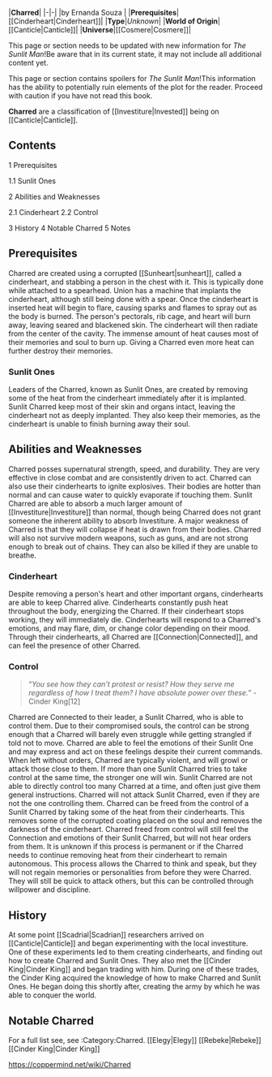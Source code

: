 |**Charred**|
|-|-|
|by  Ernanda Souza |
|**Prerequisites**|[[Cinderheart\|Cinderheart]]|
|**Type**|*Unknown*|
|**World of Origin**|[[Canticle\|Canticle]]|
|**Universe**|[[Cosmere\|Cosmere]]|

This page or section needs to be updated with new information for *The Sunlit Man*!Be aware that in its current state, it may not include all additional content yet.

This page or section contains spoilers for *The Sunlit Man*!This information has the ability to potentially ruin elements of the plot for the reader. Proceed with caution if you have not read this book.

**Charred** are a classification of [[Investiture\|Invested]] being on [[Canticle\|Canticle]].

## Contents

1 Prerequisites

1.1 Sunlit Ones


2 Abilities and Weaknesses

2.1 Cinderheart
2.2 Control


3 History
4 Notable Charred
5 Notes


## Prerequisites
Charred are created using a corrupted [[Sunheart\|sunheart]], called a cinderheart, and stabbing a person in the chest with it.
This is typically done while attached to a spearhead. Union has a machine that implants the cinderheart, although still being done with a spear. Once the cinderheart is inserted heat will begin to flare, causing sparks and flames to spray out as the body is burned. The person's pectorals, rib cage, and heart will burn away, leaving seared and blackened skin. The cinderheart will then radiate from the center of the cavity.
The immense amount of heat causes most of their memories and soul to burn up. Giving a Charred even more heat can further destroy their memories.

### Sunlit Ones
Leaders of the Charred, known as Sunlit Ones, are created by removing some of the heat from the cinderheart immediately after it is implanted. Sunlit Charred keep most of their skin and organs intact, leaving the cinderheart not as deeply implanted. They also keep their memories, as the cinderheart is unable to finish burning away their soul.

## Abilities and Weaknesses
Charred posses supernatural strength, speed, and durability. They are very effective in close combat and are consistently driven to act. Charred can also use their cinderhearts to ignite explosives. Their bodies are hotter than normal and can cause water to quickly evaporate if touching them. Sunlit Charred are able to absorb a much larger amount of [[Investiture\|Investiture]] than normal, though being Charred does not grant someone the inherent ability to absorb Investiture.
A major weakness of Charred is that they will collapse if heat is drawn from their bodies. Charred will also not survive modern weapons, such as guns, and are not strong enough to break out of chains. They can also be killed if they are unable to breathe.

### Cinderheart
Despite removing a person's heart and other important organs, cinderhearts are able to keep Charred alive. Cinderhearts constantly push heat throughout the body, energizing the Charred. If their cinderheart stops working, they will immediately die.
Cinderhearts will respond to a Charred's emotions, and may flare, dim, or change color depending on their mood. Through their cinderhearts, all Charred are [[Connection\|Connected]], and can feel the presence of other Charred.

### Control
>“*You see how they can’t protest or resist? How they serve me regardless of how I treat them? I have absolute power over these.*”
\-Cinder King[12]


Charred are Connected to their leader, a Sunlit Charred, who is able to control them. Due to their compromised souls, the control can be strong enough that a Charred will barely even struggle while getting strangled if told not to move. Charred are able to feel the emotions of their Sunlit One and may express and act on these feelings despite their current commands. When left without orders, Charred are typically violent, and will growl or attack those close to them.
If more than one Sunlit Charred tries to take control at the same time, the stronger one will win. Sunlit Charred are not able to directly control too many Charred at a time, and often just give them general instructions. Charred will not attack Sunlit Charred, even if they are not the one controlling them.
Charred can be freed from the control of a Sunlit Charred by taking some of the heat from their cinderhearts. This removes some of the corrupted coating placed on the soul and removes the darkness of the cinderheart. Charred freed from control will still feel the Connection and emotions of their Sunlit Charred, but will not hear orders from them. It is unknown if this process is permanent or if the Charred needs to continue removing heat from their cinderheart to remain autonomous. This process allows the Charred to think and speak, but they will not regain memories or personalities from before they were Charred. They will still be quick to attack others, but this can be controlled through willpower and discipline.

## History
At some point [[Scadrial\|Scadrian]] researchers arrived on [[Canticle\|Canticle]] and began experimenting with the local investiture. One of these experiments led to them creating cinderhearts, and finding out how to create Charred and Sunlit Ones. They also met the [[Cinder King\|Cinder King]] and began trading with him.
During one of these trades, the Cinder King acquired the knowledge of how to make Charred and Sunlit Ones. He began doing this shortly after, creating the army by which he was able to conquer the world.

## Notable Charred
For a full list see, see :Category:Charred.
[[Elegy\|Elegy]]
[[Rebeke\|Rebeke]]
[[Cinder King\|Cinder King]]


https://coppermind.net/wiki/Charred